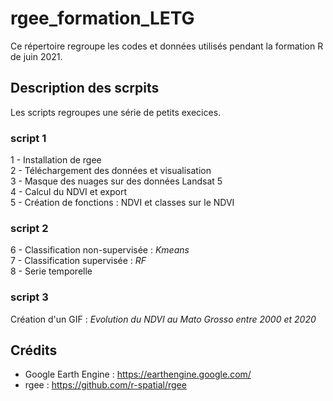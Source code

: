 # rgee_formation_LETG

Ce répertoire regroupe les codes et données utilisés pendant la formation R de juin 2021.

## Description des scrpits
Les scripts regroupes une série de petits execices. 
### script 1  
1 - Installation de rgee  
2 - Téléchargement des données et visualisation   
3 - Masque des nuages sur des données Landsat 5  
4 - Calcul du NDVI et export  
5 - Création de fonctions : NDVI et classes sur le NDVI  

### script 2  
6 - Classification non-supervisée : *Kmeans*  
7 - Classification supervisée : *RF*  
8 - Serie temporelle  

### script 3  

Création d'un GIF : *Evolution du NDVI au Mato Grosso entre 2000 et 2020*

## Crédits

* Google Earth Engine : https://earthengine.google.com/
* rgee : https://github.com/r-spatial/rgee

